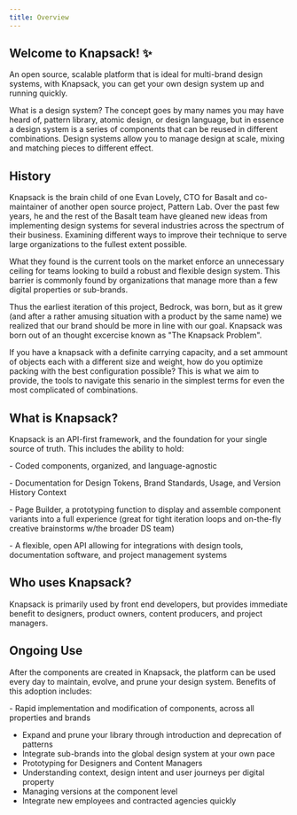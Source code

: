 ```yaml
---
title: Overview
---
```


## Welcome to Knapsack! ✨

An open source, scalable platform that is ideal for multi-brand design systems, with Knapsack, you can get your own design system up and running quickly.

What is a design system? The concept goes by many names you may have heard of, pattern library, atomic design, or design language, but in essence a design system is a series of components that can be reused in different combinations. Design systems allow you to manage design at scale, mixing and matching pieces to different effect.

## History

Knapsack is the brain child of one Evan Lovely, CTO for Basalt and co-maintainer of another open source project, Pattern Lab. Over the past few years, he and the rest of the Basalt team have gleaned new ideas from implementing design systems for several industries across the spectrum of their business. Examining different ways to improve their technique to serve large organizations to the fullest extent possible.

What they found is the current tools on the market enforce an unnecessary ceiling for teams looking to build a robust and flexible design system. This barrier is commonly found by organizations that manage more than a few digital properties or sub-brands.

Thus the earliest iteration of this project, Bedrock, was born, but as it grew (and after a rather amusing situation with a product by the same name) we realized that our brand should be more in line with our goal. Knapsack was born out of an thought excercise known as "The Knapsack Problem".

If you have a knapsack with a definite carrying capacity, and a set ammount of objects each with a different size and weight, how do you optimize packing with the best configuration possible? This is what we aim to provide, the tools to navigate this senario in the simplest terms for even the most complicated of combinations.

## What is Knapsack?

Knapsack is an API-first framework, and the foundation for your single source of truth. This includes the ability to hold:

\- Coded components, organized, and language-agnostic

\- Documentation for Design Tokens, Brand Standards, Usage, and Version History Context

\- Page Builder, a prototyping function to display and assemble component variants into a full experience (great for tight iteration loops and on-the-fly creative brainstorms w/the broader DS team)

\- A flexible, open API allowing for integrations with design tools, documentation software, and project management systems

## Who uses Knapsack?

Knapsack is primarily used by front end developers, but provides immediate benefit to designers, product owners, content producers, and project managers.

## Ongoing Use

After the components are created in Knapsack, the platform can be used every day to maintain, evolve, and prune your design system. Benefits of this adoption includes:

\- Rapid implementation and modification of components, across all properties and brands

- Expand and prune your library through introduction and deprecation of patterns
- Integrate sub-brands into the global design system at your own pace
- Prototyping for Designers and Content Managers
- Understanding context, design intent and user journeys per digital property
- Managing versions at the component level
- Integrate new employees and contracted agencies quickly

